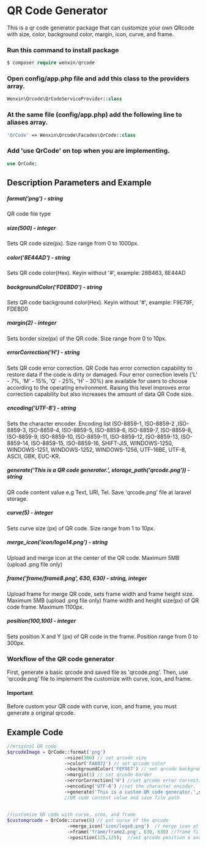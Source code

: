 # QR Code Generator

This is a qr code generator package that can customize your own QRcode with size, color, background color, margin, icon, curve, and frame.

### Run this command to install package
```php
$ composer require wenxin/qrcode
```

### Open config/app.php file and add this class to the providers array.
```php
Wenxin\Qrcode\QrCodeServiceProvider::class
```

### At the same file (config/app.php) add the following line to aliases array. 
```php
'QrCode' => Wenxin\Qrcode\Facades\QrCode::class
```
### Add 'use QrCode' on top when you are implementing.
```php
use QrCode;
```
## Description Parameters and Example

##### format('png') - string
QR code file type
##### size(500) - integer
Sets QR code size(px). Size range from 0 to 1000px.
##### color('8E44AD') - string
Sets QR code color(Hex). Keyin without '#', example: 28B463, 8E44AD  
##### backgroundColor('FDEBD0') - string
Sets QR code background color(Hex). Keyin without '#', example: F9E79F, FDEBD0
##### margin(2) - integer
Sets border size(px) of the QR code. Size range from 0 to 10px.
##### errorCorrection('H') - string
Sets QR code error correction. QR Code has error correction capability to restore data if the code
is dirty or damaged. Four error correction levels ('L' - 7%, 'M' - 15%, 'Q' - 25%, 'H' - 30%) are available for users to choose according to the operating environment. Raising this level improves error correction capability but also increases the amount
of data QR Code size.
##### encoding('UTF-8') - string
Sets the character encoder.
Encoding list
ISO-8859-1, ISO-8859-2 ,ISO-8859-3, ISO-8859-4, ISO-8859-5, ISO-8859-6, ISO-8859-7, ISO-8859-8, ISO-8859-9,
ISO-8859-10, ISO-8859-11, ISO-8859-12, ISO-8859-13, ISO-8859-14, ISO-8859-15, ISO-8859-16, SHIFT-JIS, WINDOWS-1250,
WINDOWS-1251, WINDOWS-1252, WINDOWS-1256, UTF-16BE, UTF-8, ASCII, GBK, EUC-KR.
##### generate('This is a QR code generator.', storage_path('qrcode.png')) - string
QR code content value e.g Text, URl, Tel.
Save 'qrcode.png' file at laravel storage.
##### curve(5) - integer
Sets curve size (px) of QR code. Size range from 1 to 10px.
##### merge_icon('icon/logo14.png') - string
Upload and merge icon at the center of the QR code. Maximum 5MB (upload .png file only)
##### frame('frame/frame8.png', 630, 630) - string, integer
Upload frame for merge QR code, sets frame width and frame height
size. Maximum 5MB (upload .png file only) frame width and height size(px) of QR code frame. Maximum 1100px.
##### position(100,100) - integer
Sets position X and Y (px) of QR code in the frame. Position range from 0 to 300px.


### Workflow of the QR code generator
First, generate a basic qrcode and saved file as 'qrcode.png'.
Then, use 'qrcode.png' file to implement the customize with curve, icon, and frame.

#### Important
Before custom your QR code with curve, icon, and frame, you must generate a original qrcode.

## Example Code
```php
//original QR code
$qrcodeImage = QrCode::format('png')      
                     ->size(380) // set qrcode size                                                                   
                     ->color('FA8072') // set qrcode color
                     ->backgroundColor('FEF9E7') // set qrcode background color                              
                     ->margin(1) // set qrcode border                       
                     ->errorCorrection('H') //set qrcode error correction  
                     ->encoding('UTF-8') //set the character encoder.                           
                     ->generate('This is a custom QR code generator.',storage_path('app/qrcode.png'));
                     //QR code content value and save file path
                     
                                                                
//customize QR code with curve, icon, and frame       
$customqrcode = QrCode::curve(8) // set curve of the qrcode
                      ->merge_icon('icon/logo6.png')  // merge icon at the center of the qrcode
                      ->frame('frame/frame2.png', 630, 630) //frame file ,frame width and height  
                      ->position(125,125);  //set qrcode position x and y in the frame                                       
        

```




